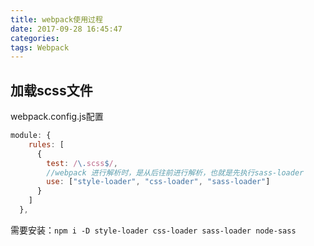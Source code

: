 ```yaml
---
title: webpack使用过程
date: 2017-09-28 16:45:47
categories:
tags: Webpack
---
```

## 加载scss文件 
webpack.config.js配置
```js 
module: {
    rules: [
      {
        test: /\.scss$/,
        //webpack 进行解析时，是从后往前进行解析，也就是先执行sass-loader
        use: ["style-loader", "css-loader", "sass-loader"]
      }
    ]
  },
```
需要安装：`npm i -D style-loader css-loader sass-loader node-sass`